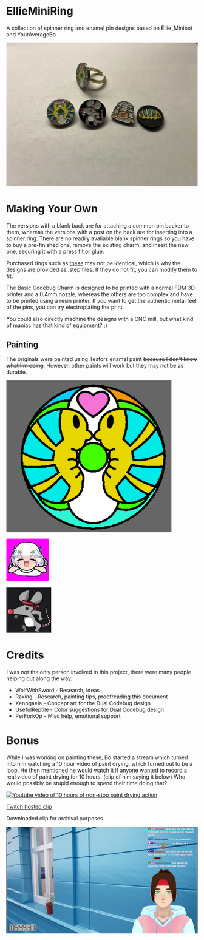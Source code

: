 # EllieMiniRing
A collection of spinner ring and enamel pin designs based on Ellie_Minibot and YourAverageBo

![A picture of each of the four charm designs displayed, with one put into a ring](/Images/All_Ring_Designs.webp)

# Making Your Own

The versions with a blank back are for attaching a common pin backer to them, whereas the versions with a post on the back are for inserting into a spinner ring. There are no readily avaliable blank spinner rings so you have to buy a pre-finished one, remove the existing charm, and insert the new one, securing it with a press fit or glue. 

Purchased rings such as [these](https://www.aliexpress.us/item/3256804546451098.html?) may not be identical, which is why the designs are provided as .step files. If they do not fit, you can modify them to fit.

The Basic Codebug Charm is designed to be printed with a normal FDM 3D printer and a 0.4mm nozzle, whereas the others are too complex and have to be printed using a resin printer. If you want to get the authentic metal feel of the pins, you can try electroplating the print.


You could also directly machine the designs with a CNC mill, but what kind of maniac has that kind of equipment? ;)

## Painting

The originals were painted using Testors enamel paint ~~because I don't know what I'm doing~~. However, other paints will work but they may not be as durable. 

![A drawing of two isopods facing each other around a central circle](/Images/Dual_codebug.webp)

![A smiling Ellie Minibot from the top down](/Images/windmill.webp)

![A cartoon rat with a red bandana and his arms out](/Images/bozo.webp)

# Credits

I was not the only person involved in this project, there were many people helping out along the way.

* WolfWithSword - Research, ideas
* Raxing - Research, painting tips, proofreading this document
* Xenogaeia - Concept art for the Dual Codebug design
* UsefulReptile - Color suggestions for Dual Codebug design
* PerForkOp - Misc help, emotional support

# Bonus

While I was working on painting these, Bo started a stream which turned into him watching a 10 hour video of paint drying, which turned out to be a loop. He then mentioned he would watch it if anyone wanted to record a real video of paint drying for 10 hours. (clip of him saying it below) Who would possibly be stupid enough to spend their time doing that?

[![Youtube video of 10 hours of non-stop paint drying action](https://img.youtube.com/vi/_VaebaIGD1E/0.jpg)](https://www.youtube.com/watch?v=_VaebaIGD1E)

[Twitch hosted clip](https://www.twitch.tv/youraveragebo/clip/HappyVibrantKuduBCouch-4XwKvfZfpU7_ywjj)

Downloaded clip for archival purposes

[![Downloaded clip for archival purposes](/Images/thumbnail.png)](/Images/Bo_will_watch_more_paint.mp4)